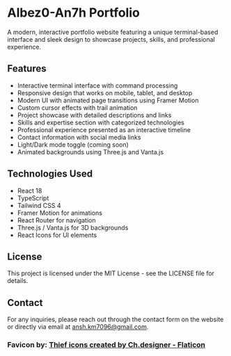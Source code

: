 # Albez0-An7h Portfolio

A modern, interactive portfolio website featuring a unique terminal-based interface and sleek design to showcase projects, skills, and professional experience.

## Features

- Interactive terminal interface with command processing
- Responsive design that works on mobile, tablet, and desktop
- Modern UI with animated page transitions using Framer Motion
- Custom cursor effects with trail animation
- Project showcase with detailed descriptions and links
- Skills and expertise section with categorized technologies
- Professional experience presented as an interactive timeline
- Contact information with social media links
- Light/Dark mode toggle (coming soon)
- Animated backgrounds using Three.js and Vanta.js

## Technologies Used

- React 18
- TypeScript
- Tailwind CSS 4
- Framer Motion for animations
- React Router for navigation
- Three.js / Vanta.js for 3D backgrounds
- React Icons for UI elements

## License

This project is licensed under the MIT License - see the LICENSE file for details.

## Contact

For any inquiries, please reach out through the contact form on the website or directly via email at [ansh.km7096@gmail.com](mailto:ansh.km7096@gmail.com).

### Favicon by: <a href="https://www.flaticon.com/free-icons/thief" title="thief icons">Thief icons created by Ch.designer - Flaticon</a>

<!-- ### Favicon by: <a href="https://www.flaticon.com/free-icons/incognito" title="incognito icons">Incognito icons created by Phoenix Group - Flaticon</a> -->